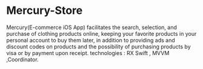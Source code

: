 # Mercury-Store
Mercury(E-commerce iOS App) facilitates the search, selection, and purchase of clothing products online, keeping your favorite products in your personal account to buy them later, in addition to providing ads and discount codes on products and the possibility of purchasing products by visa or by payment upon receipt.
technologies : RX Swift , MVVM ,Coordinator.
